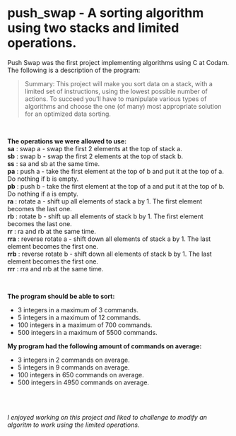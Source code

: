 # push_swap - A sorting algorithm using two stacks and limited operations.

Push Swap was the first project implementing algorithms using C at Codam. 
The following is a description of the program:
 </br>
>Summary:
This project will make you sort data on a stack, with a limited set of instructions, using
the lowest possible number of actions. To succeed you’ll have to manipulate various
types of algorithms and choose the one (of many) most appropriate solution for an
optimized data sorting.
</br>


__The operations we were allowed to use:__ </br>
__sa__ : swap a - swap the first 2 elements at the top of stack a.
</br>
__sb__ : swap b - swap the first 2 elements at the top of stack b.
</br>
__ss__ : sa and sb at the same time.
</br>
__pa__ : push a - take the first element at the top of b and put it at the top of a. Do
nothing if b is empty.
</br>
__pb__ : push b - take the first element at the top of a and put it at the top of b. Do
nothing if a is empty.
</br>
__ra__ : rotate a - shift up all elements of stack a by 1. The first element becomes
the last one.
</br>
__rb__ : rotate b - shift up all elements of stack b by 1. The first element becomes
the last one.
</br>
__rr__ : ra and rb at the same time.
</br>
__rra__ : reverse rotate a - shift down all elements of stack a by 1. The last element
becomes the first one.
</br>
__rrb__ : reverse rotate b - shift down all elements of stack b by 1. The last element
becomes the first one.
</br>
__rrr__ : rra and rrb at the same time.

</br>

__The program should be able to sort:__
* 3 integers in a maximum of 3 commands.
* 5 integers in a maximum of 12 commands. 
* 100 integers in a maximum of 700 commands. 
* 500 integers in a maximum of 5500 commands.



__My program had the following amount of commands on average:__
* 3 integers in 2 commands on average.
* 5 integers in 9 commands on average.
* 100 integers in 650 commands on average.
* 500 integers in 4950 commands on average.
</br>
</br>

<em>I enjoyed working on this project and liked to challenge to modify an algoritm to work using the limited operations.</em>

